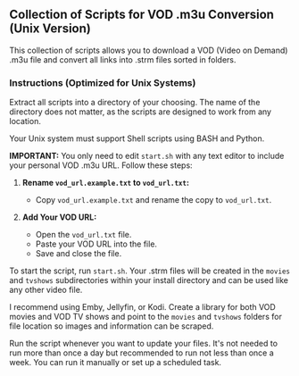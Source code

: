 ## Collection of Scripts for VOD .m3u Conversion (Unix Version)

This collection of scripts allows you to download a VOD (Video on Demand) .m3u file and convert all links into .strm files sorted in folders.

### Instructions (Optimized for Unix Systems)

Extract all scripts into a directory of your choosing. The name of the directory does not matter, as the scripts are designed to work from any location.

Your Unix system must support Shell scripts using BASH and Python.

**IMPORTANT:** You only need to edit `start.sh` with any text editor to include your personal VOD .m3u URL. Follow these steps:

1. **Rename `vod_url.example.txt` to `vod_url.txt`:** 
   - Copy `vod_url.example.txt` and rename the copy to `vod_url.txt`.

2. **Add Your VOD URL:**
   - Open the `vod_url.txt` file.
   - Paste your VOD URL into the file.
   - Save and close the file.

To start the script, run `start.sh`. Your .strm files will be created in the `movies` and `tvshows` subdirectories within your install directory and can be used like any other video file.

I recommend using Emby, Jellyfin, or Kodi. Create a library for both VOD movies and VOD TV shows and point to the `movies` and `tvshows` folders for file location so images and information can be scraped.

Run the script whenever you want to update your files. It's not needed to run more than once a day but recommended to run not less than once a week. You can run it manually or set up a scheduled task.
